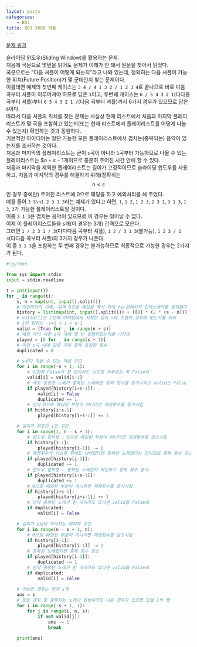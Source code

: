 ```yaml
---
layout: posts
categories:
    - BOJ
title: BOJ 3689 셔플
---
```


[문제 링크](https://www.acmicpc.net/problem/3689)

슬라이딩 윈도우(Sliding Window)를 활용하는 문제.  
처음에 국문으로 몇번을 읽어도 문제가 이해가 안 돼서 원문을 찾아서 읽었다.  
국문으로는 "다음 셔플이 어떻게 되는지"라고 나와 있는데, 정확히는 다음 셔플이 가능한 위치(Future Position)가 몇 군데인지 찾는 문제이다.  
이를테면 예제의 첫번째 케이스는 `3 4 / 4 1 3 2 / 1 2 3 4`로 끝나므로 바로 다음 곡부터 셔플이 이루어져야 하므로 답은 `1`이고, 두번째 케이스는 `6 / 5 4 3 2 1`(다다음 곡부터 셔플)부터 `6 5 4 3 2 1 /`(다음 곡부터 셔플)까지 6가지 경우가 있으므로 답은 `6`이다.  
따라서 다음 셔플의 위치를 찾는 문제는 사실상 현재 리스트에서 처음과 마지막 플레이리스트가 몇 곡을 포함하고 있는지(또는 현재 리스트에서 플레이리스트를 어떻게 나눌 수 있는지) 확인하는 것과 동일하다.  
기본적인 아이디어는 일단 가능한 모든 플레이리스트에서 겹치는(중복되는) 음악이 있는지를 조사하는 것이다.  
처음과 마지막의 플레이리스트는 굳이 `s`곡이 아니라 `1`곡부터 가능하므로 나올 수 있는 플레이리스트는 $$n + s - 1$개이므로 충분히 주어진 시간 안에 할 수 있다.  
처음과 마지막을 제외한 플레이리스트는 길이가 고정적이므로 슬라이딩 윈도우를 사용하고, 처음과 마지막의 경우를 해결하기 위해(정확히는 $$n<s$$인 경우 중에만) 주어진 리스트에 0으로 패딩을 하고 예외처리를 해 주었다.  
예를 들어 `3 5\n1 2 3 1 3`라는 예제가 있다고 하면, `1`, `1 2`, `1 2 3`, `2 3 1`, `3 1 3`, `1 3`, `3`가 가능한 플레이리스트일 것이다.  
이중 `3 1 3`은 겹치는 음악이 있으므로 이 경우는 일어날 수 없다.  
이제 이 플레이리스트들을 s개(이 경우는 3개) 간격으로 모은다.  
그러면 `1 / 2 3 1 / 3`(다다다음 곡부터 셔플), `1 2 / 3 1 3`(불가능), `1 2 3 / 1 3`(다다음 곡부터 셔플)의 3가지 경우가 나온다.  
이 중 `3 1 3`을 포함하는 두 번째 경우는 불가능하므로 최종적으로 가능한 경우는 2가지가 된다.  


```python
#!python

from sys import stdin
input = stdin.readline

t = int(input())
for _ in range(t):
    s, n = map(int, input().split())
    # 이전까지의 기록, 뒤에 0으로 패딩을 해서 아래 for문에서의 인덱스에러를 방지했다
    history = list(map(int, input().split())) + ([0] * (2 * (s - n)))
    # valid[i]는 i번째 아이템에서 시작한 길이 s의 수열이 규칙에 맞는지를 의미
    # i의 범위는 -s+1 < i < n-1
    valid = [True for _ in range(n + s)]
    # 해당 곡이 이전 s곡 내에 몇 번 실행되었는지를 나타냄
    played = [0 for _ in range(s + 1)]
    # 이전 s곡 내에 같은 곡이 중복 등장한 횟수
    duplicated = 0

    # s보다 작을 수 있는 처음 구간
    for i in range(-s + 1, 1):
        # 이전에 False가 한 번이라도 나오면 이후로는 쭉 False다
        valid[i] = valid[i-1]
        # 새로 등장한 노래가 중복된 노래라면 중복 횟수를 증가시키고 valid는 False
        if played[history[i+s-1]]:
            valid[i] = False
            duplicated += 1
        # 만약 0으로 패딩된 부분이 아니라면 재생횟수를 증가시킴
        if history[i+s-1]:
            played[history[i+s-1]] += 1

    # 길이가 무조건 s인 구간
    for i in range(1, n - s + 1):
        # 윈도우 뒷부분 : 0으로 패딩된 부분이 아니라면 재생횟수를 감소시킴
        if history[i-1]:
            played[history[i-1]] -= 1
        # 재생횟수가 감소한 뒤에도 남아있다면 중복된 노래였다는 것이므로 중복 횟수 감소
        if played[history[i-1]]:
            duplicated -= 1
        # 윈도우 앞부분 : 중복된 노래인지 확인하고 중복 횟수 증가
        if played[history[i+s-1]]:
            duplicated += 1
        # 0으로 패딩된 부분이 아니라면 재생횟수를 증가시킴
        if history[i+s-1]:
            played[history[i+s-1]] += 1
        # 만약 중복된 노래가 한 곡이라도 있다면 valid를 False로
        if duplicated:
            valid[i] = False

    # 길이가 s보다 작아지는 마지막 구간
    for i in range(n - s + 1, n):
        # 0으로 패딩된 부분이 아니라면 재생횟수를 감소시킴
        if history[i-1]:
            played[history[i-1]] -= 1
        # 중복된 노래였다면 중복 횟수 감소
        if played[history[i-1]]:
            duplicated -= 1
        # 만약 중복된 노래가 한 곡이라도 있다면 valid를 False로
        if duplicated:
            valid[i] = False
    
    # 가능한 경우는 최대 s개
    ans = s
    # 모든 경우 중 중복되는 노래가 한번이라도 나온 경우가 있으면 답을 1씩 뺌
    for i in range(-s + 1, 1):
        for j in range(i, n, s):
            if not valid[j]:
                ans -= 1
                break
    
    print(ans)
```
